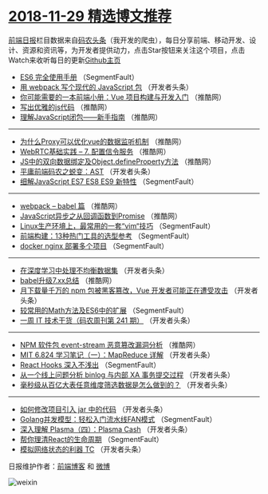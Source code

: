 # [2018-11-29 精选博文推荐](https://toutiao.qdkfweb.cn/date/2018/11/29)

[前端日报](https://qdkfweb.cn/c/news)栏目数据来自[码农头条](https://toutiao.qdkfweb.cn/)（我开发的爬虫），每日分享前端、移动开发、设计、资源和资讯等，为开发者提供动力，点击Star按钮来关注这个项目，点击Watch来收听每日的更新[Github主页](https://github.com/kujian/frontendDaily)
* [ES6 完全使用手册](https://toutiao.qdkfweb.cn/93029.html) （SegmentFault）
* [用 webpack 写个现代的 JavaScript 包](https://toutiao.qdkfweb.cn/93058.html) （开发者头条）
* [你可能需要的一本前端小册：Vue 项目构建与开发入门](https://toutiao.qdkfweb.cn/93091.html) （推酷网）
* [写出优雅的js代码](https://toutiao.qdkfweb.cn/93084.html) （推酷网）
* [理解JavaScript闭包——新手指南](https://toutiao.qdkfweb.cn/93090.html) （推酷网）

***
* [为什么Proxy可以优化vue的数据监听机制](https://toutiao.qdkfweb.cn/93083.html) （推酷网）
* [WebRTC基础实践 &#8211; 7. 配置信令服务](https://toutiao.qdkfweb.cn/93086.html) （推酷网）
* [JS中的双向数据绑定及Object.defineProperty方法](https://toutiao.qdkfweb.cn/93082.html) （推酷网）
* [平庸前端码农之蜕变：AST](https://toutiao.qdkfweb.cn/93048.html) （开发者头条）
* [细解JavaScript ES7 ES8 ES9 新特性](https://toutiao.qdkfweb.cn/93040.html) （SegmentFault）

***
* [webpack &#8211; babel 篇](https://toutiao.qdkfweb.cn/93085.html) （推酷网）
* [JavaScript异步之从回调函数到Promise](https://toutiao.qdkfweb.cn/93089.html) （推酷网）
* [Linux生产环境上，最常用的一套“vim“技巧](https://toutiao.qdkfweb.cn/93034.html) （SegmentFault）
* [前端构建：13种热门工具的选型参考](https://toutiao.qdkfweb.cn/93035.html) （SegmentFault）
* [docker nginx 部署多个项目](https://toutiao.qdkfweb.cn/93039.html) （SegmentFault）

***
* [在深度学习中处理不均衡数据集](https://toutiao.qdkfweb.cn/93061.html) （开发者头条）
* [babel升级7.xx总结](https://toutiao.qdkfweb.cn/93087.html) （推酷网）
* [月下载量千万的 npm 包被黑客篡改，Vue 开发者可能正在遭受攻击](https://toutiao.qdkfweb.cn/93053.html) （开发者头条）
* [较常用的Math方法及ES6中的扩展](https://toutiao.qdkfweb.cn/93033.html) （SegmentFault）
* [一周 IT 技术干货（码农周刊第 241 期）](https://toutiao.qdkfweb.cn/93047.html) （开发者头条）

***
* [NPM 软件包 event-stream 恶意篡改漏洞分析](https://toutiao.qdkfweb.cn/93092.html) （推酷网）
* [MIT 6.824 学习笔记（一）：MapReduce 详解](https://toutiao.qdkfweb.cn/93049.html) （开发者头条）
* [React Hooks 深入不浅出](https://toutiao.qdkfweb.cn/93028.html) （SegmentFault）
* [从一个线上问题分析 binlog 与内部 XA 事务提交过程](https://toutiao.qdkfweb.cn/93060.html) （开发者头条）
* [毫秒级从百亿大表任意维度筛选数据是怎么做到的？](https://toutiao.qdkfweb.cn/93050.html) （开发者头条）

***
* [如何修改项目引入 jar 中的代码](https://toutiao.qdkfweb.cn/93051.html) （开发者头条）
* [Golang并发模型：轻松入门流水线FAN模式](https://toutiao.qdkfweb.cn/93030.html) （SegmentFault）
* [深入理解 Plasma（四）：Plasma Cash](https://toutiao.qdkfweb.cn/93062.html) （开发者头条）
* [帮你理清React的生命周期](https://toutiao.qdkfweb.cn/93041.html) （SegmentFault）
* [模拟网络状态的利器 TC](https://toutiao.qdkfweb.cn/93052.html) （开发者头条）

日报维护作者：[前端博客](https://qdkfweb.cn/) 和 [微博](https://qdkfweb.cn/go/weibo)

![weixin](https://user-images.githubusercontent.com/3055447/38468989-651132ac-3b80-11e8-8e6b-15122322a9d7.png)